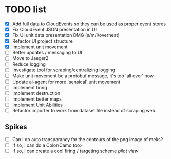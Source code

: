 # TODO list

- [X] Add full data to CloudEvents so they can be used as proper event stores
- [X] Fix CloudEvent JSON presentation in UI
- [X] Fix UI unit data presentation DMG (s/m/l/overheat)
- [X] Refactor UI project structure
- [X] Implement unit movement
- [ ] Better updates / messaging to UI
- [ ] Move to Jaeger2
- [ ] Reduce logging
- [ ] Investigate tool for scraping/centralizing logging
- [ ] Make unit movement be a protobuf message, it's too 'all over' now
- [ ] Update ai-agent for more 'sensical' unit movement
- [ ] Implement firing
- [ ] Implement destruction
- [ ] Implement better maps
- [ ] Implement Unit Abilities
- [ ] Refactor importer to work from dataset file instead of scraping web.

## Spikes
- [ ] Can I do auto transparancy for the contours of the png image of meks?
- [ ] If so, I can do a Color/Camo too>
- [ ] If so, I can create a cool firing / targeting scheme *pilot view*